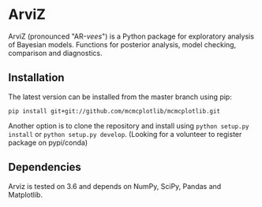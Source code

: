 # ArviZ
ArviZ (pronounced "AR-_vees_") is a Python package for exploratory analysis of Bayesian models.
Functions for posterior analysis, model checking, comparison and diagnostics.

## Installation

The latest version can be installed from the master branch using pip:

```
pip install git+git://github.com/mcmcplotlib/mcmcplotlib.git
```

Another option is to clone the repository and install using `python setup.py install` or `python setup.py develop`.
(Looking for a volunteer to register package on pypi/conda)

## Dependencies

Arviz is tested on 3.6 and depends on NumPy, SciPy, Pandas and Matplotlib.
